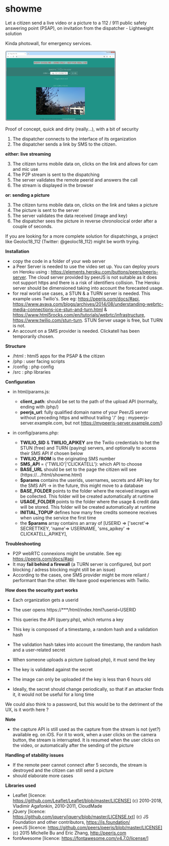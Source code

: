 # showme
Let a citizen send a live video or a picture to a 112 / 911 public safety answering point (PSAP), on invitation from the dispatcher - Lightweight solution

Kinda photowall, for emergency services.

 
<img src="https://raw.githubusercontent.com/ccloquet/showme/master/screenshot.png" width="350" title="screenshot">
 

Proof of concept, quick and dirty (really...), with a bit of security

1. The dispatcher connects to the interface of its organization
2. The dispatcher sends a link by SMS to the citizen.

__either: live streaming__

3. The citizen turns mobile data on, clicks on the link and allows for cam and mic use
4. The P2P stream is sent to the dispatching
5. The server validates the remote peerid and answers the call
6. The stream is displayed in the browser

__or: sending a picture__

3. The citizen turns mobile data on, clicks on the link and takes a picture
4. The picture is sent to the server
5. The server validates the data received (image and key)
6. The dispatcher sees the picture in reverse chronolocical order after a couple of seconds.


If you are looking for a more complete solution for dispatchings, a project like Geoloc18_112 (Twitter: @geoloc18_112) might be worth trying.


**Installation**
- copy the code in a folder of your web server
- a Peer Server is needed to use the video set up. You can deploy yours on Heroku using : https://elements.heroku.com/buttons/peers/peerjs-server. The cloud server provided by peerJS is not suitable as it does not support https and there is a risk of identifiers collision. The Heroku server should be dimensioned taking into account the forecasted usage.
- for real world use cases, a STUN & a TURN server is needed. This example uses Twilio's. See eg: https://peerjs.com/docs/#api, https://www.avaya.com/blogs/archives/2014/08/understanding-webrtc-media-connections-ice-stun-and-turn.html &  https://www.html5rocks.com/en/tutorials/webrtc/infrastructure, https://www.twilio.com/stun-turn. STUN Server usage is free, but TURN is not.
- An account on a SMS provider is needed. Clickatell has been temporarily chosen.

**Structure**
 - /html : html5 apps for the PSAP & the citizen
 - /php : user facing scripts
 - /config : php config
 - /src : php libraries

**Configuration**
- in html/params.js: 
  - __client_path__: should be set to the path of the upload API (normally, ending with /php/)
  - __peerjs_url__: fully qualified domain name of your PeerJS server without preceding https and without trailing '/' (eg : mypeerjs-server.example.com, but not https://mypeerjs-server.example.com/)

- in config/params.php: 
  - __TWILIO_SID__ & __TWILIO_APIKEY__ are the Twilio credentials to het the STUN (free) and TURN (paying) servers, and optionally to access their SMS API if chosen below
  - __TWILIO_FROM__ is the originating SMS number
  - __SMS_API__ = {'TWILIO'|'CLICKATELL'}: which API to choose
  - __BASE_URL__ should be set to the page the citizen will see (https://.../html/showme.html)
  - __$params__ contains the userids, usernames, secrets and API key for the SMS API -> in the future, this might move to a database
  - __BASE_FOLDER__ points to the folder where the received images will be collected. This folder will be created automatically at runtime
  - __USAGE_FOLDER__ points to the folder where the usage & credit data  will be stored. This folder will be created automatically at runtime
  - __INITIAL_TOPUP__ defines how many free credits someone receives when using the service the first time
  - the __$params__ array contains an array of [USERID =>	['secret'=> SECRETTKEY, 'name'=> USERNAME, 	'sms_apikey' => CLICKATELL_APIKEY],
 

**Troubleshooting**
- P2P webRTC connexions might be unstable. See eg: https://peerjs.com/docs/#api
- It may **fail behind a firewall** (a TURN server is configured, but port blocking / adress blocking might still be an issue)
- According to the cases, one SMS provider might be more reliant / performant than the other. We have good experiences with Twilio.

**How does the security part works**
- Each organization gets a userid
- The user opens https://***/html/index.html?userid=USERID
- This queries the API (query.php), which returns a key
- This key is composed of a timestamp, a random hash and a validation hash
- The validation hash takes into account the timestamp, the random hash and a user-related secret

- When someone uploads a picture (upload.php), it must send the key
- The key is validated against the secret
- The image can only be uploaded if the key is less than 6 hours old

- Ideally, the secret should change periodically, so that if an attacker finds it, it would not be useful for a long time

We could also think to a password, but this would be to the detriment of the UX, is it worth here ?

**Note**
- the capture API is still used as the capture from the stream is not (yet?) available eg. on iOS. For it to work, when a user clicks on the camera button, the stream is interrupted. It is resumed when the user clicks on the video, or automatically after the sending of the picture

**Handling of stability issues**
- If the remote peer cannot connect after 5 seconds, the stream is destroyed and the citizen can still send a picture
- should elaborate more cases

**Libraries used**
- Leaflet [licence: https://github.com/Leaflet/Leaflet/blob/master/LICENSE] (c) 2010-2018, Vladimir Agafonkin, 2010-2011, CloudMade
- jQuery [licence: https://github.com/jquery/jquery/blob/master/LICENSE.txt] (c) JS Foundation and other contributors, https://js.foundation/
- peerJS [licence: https://github.com/peers/peerjs/blob/master/LICENSE] (c) 2015 Michelle Bu and Eric Zhang, http://peerjs.com
- fontAwesome [licence: https://fontawesome.com/v4.7.0/license/]
